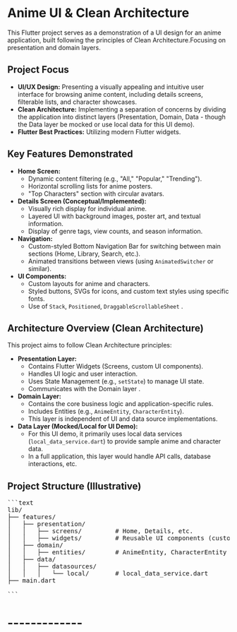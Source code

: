 # Anime UI & Clean Architecture

This Flutter project serves as a demonstration of a UI design for an anime application, built following the principles of Clean Architecture.Focusing on presentation and domain layers.

## Project Focus

*   **UI/UX Design:** Presenting a visually appealing and intuitive user interface for browsing anime content, including details screens, filterable lists, and character showcases.
*   **Clean Architecture:** Implementing a separation of concerns by dividing the application into distinct layers (Presentation, Domain, Data - though the Data layer be mocked or use local data for this UI demo).
*   **Flutter Best Practices:** Utilizing modern Flutter widgets.

## Key Features Demonstrated

*   **Home Screen:**
    *   Dynamic content filtering (e.g., "All," "Popular," "Trending").
    *   Horizontal scrolling lists for anime posters.
    *   "Top Characters" section with circular avatars.
*   **Details Screen (Conceptual/Implemented):**
    *   Visually rich display for individual anime.
    *   Layered UI with background images, poster art, and textual information.
    *   Display of genre tags, view counts, and season information.
*   **Navigation:**
    *   Custom-styled Bottom Navigation Bar for switching between main sections (Home, Library, Search, etc.).
    *   Animated transitions between views (using `AnimatedSwitcher` or similar).
*   **UI Components:**
    *   Custom layouts for anime and characters.
    *   Styled buttons, SVGs for icons, and custom text styles using specific fonts.
    *   Use of `Stack`, `Positioned`, `DraggableScrollableSheet` .

## Architecture Overview (Clean Architecture)

This project aims to follow Clean Architecture principles:

*   **Presentation Layer:**
    *   Contains Flutter Widgets (Screens, custom UI components).
    *   Handles UI logic and user interaction.
    *   Uses State Management (e.g., `setState`) to manage UI state.
    *   Communicates with the Domain layer .
*   **Domain Layer:**
    *   Contains the core business logic and application-specific rules.
    *   Includes Entities (e.g., `AnimeEntity`, `CharacterEntity`).
    *   This layer is independent of UI and data source implementations.
*   **Data Layer (Mocked/Local for UI Demo):**
    *   For this UI demo, it primarily uses local data services (`local_data_service.dart`) to provide sample anime and character data.
    *   In a full application, this layer would handle API calls, database interactions, etc.


## Project Structure (Illustrative)


<pre>```text
lib/
├── features/
│   ├── presentation/
│   │   ├── screens/         # Home, Details, etc.
│   │   ├── widgets/         # Reusable UI components (custom_nav_bar)
│   ├── domain/
│   │   ├── entities/        # AnimeEntity, CharacterEntity
│   ├── data/
│   │   ├── datasources/
│   │   │   └── local/       # local_data_service.dart
├── main.dart

```</pre>

# -------------


